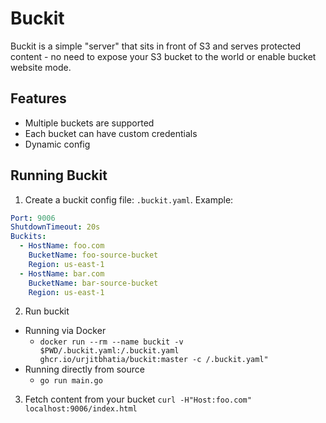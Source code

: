 # Buckit

Buckit is a simple "server" that sits in front of S3 and serves protected content - no need to expose your S3 bucket to
the world or enable bucket website mode.

## Features

- Multiple buckets are supported
- Each bucket can have custom credentials
- Dynamic config

## Running Buckit

1. Create a buckit config file: `.buckit.yaml`. Example:

```yaml
Port: 9006
ShutdownTimeout: 20s
Buckits:
  - HostName: foo.com
    BucketName: foo-source-bucket
    Region: us-east-1
  - HostName: bar.com
    BucketName: bar-source-bucket
    Region: us-east-1
```
2. Run buckit
  - Running via Docker
    - `docker run --rm --name buckit -v $PWD/.buckit.yaml:/.buckit.yaml ghcr.io/urjitbhatia/buckit:master -c /.buckit.yaml"`
  - Running directly from source
    - `go run main.go`

3. Fetch content from your bucket `curl -H"Host:foo.com" localhost:9006/index.html`
